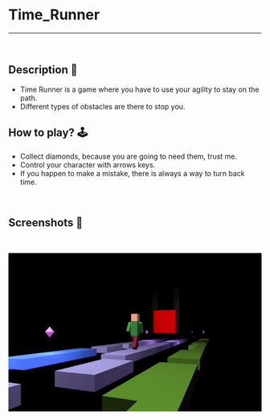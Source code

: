 # **Time_Runner** 

---

<br>

## **Description 📃**
- Time Runner is a game where you have to use your agility to stay on the path. 
- Different types of obstacles are there to stop you. 

## **How to play? 🕹️**
- Collect diamonds, because you are going to need them, trust me. 
- Control your character with arrows keys. 
- If you happen to make a mistake, there is always a way to turn back time.


<br>

## **Screenshots 📸**

<br>

![image](../../assets/images/Time_Runner.jpg)

<br>
